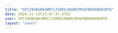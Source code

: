 ```yaml
---
title: "SP119GBG8NJWRY1JSDRE10QQRCMVQFNDHXH6N1MT8"
date: 2024-11-13T23:47:37.675Z
user: SP119GBG8NJWRY1JSDRE10QQRCMVQFNDHXH6N1MT8
layout: "users"
---
```

    